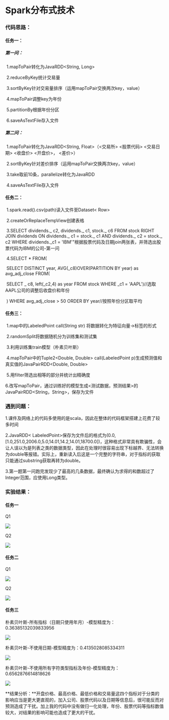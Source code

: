 # Spark分布式技术

### 代码思路：

#### 任务一：

##### 第一问：

​	1.mapToPair转化为JavaRDD<String, Long>

​	2.reduceByKey统计交易量

​	3.sortByKey针对交易量排序（运用mapToPair交换两次key，value）

​	4.mapToPair调整key为年份

​	5.partitionBy根据年份分区

​	6.saveAsTextFile存入文件

##### 第二问：

​	1.mapToPair转化为JavaRDD<String, Float>（<交易所> <股票代码> <交易⽇期> <收盘价> <开盘价>， <差价>）

​	2.sortByKey针对差价排序（运用mapToPair交换两次key，value）

​	3.take取前10条，parallelize转化为JavaRDD

​	4.saveAsTextFile存入文件

#### 任务二：

​	1.spark.read().csv(path)读入文件至Dataset< Row>

​	2.createOrReplaceTempView创建表格

​	3.SELECT dividends._ c2, dividends._ c1, stock._ c6 FROM stock RIGHT JOIN dividends ON dividends._ c1 = stock._ c1 AND dividends._ c2 = stock._ c2 WHERE dividends._c1 = 'IBM'"根据股票代码及日期join两张表，并筛选出股票代码为IBM的公司-第一问

​	4.SELECT * FROM(

​		SELECT DISTINCT year, AVG(_c8)OVER(PARTITION BY year) as avg_adj_close FROM(

​			SELECT _ c8, left(_c2,4) as year FROM stock WHERE _c1 = 'AAPL')//选取AAPL公司的调整后收盘价和年份

​	   ) WHERE avg_adj_close > 50 ORDER BY year//按照年份分区取平均

#### 任务三：

​	1.map中的LabeledPoint call(String str) 将数据转化为特征向量->标签的形式

​	2.randomSplit将数据随机分为训练集和测试集

​	3.利用训练集train模型（朴素贝叶斯）

​	4.mapToPair中的Tuple2<Double, Double> call(LabeledPoint p)生成预测值和真实值的JavaPairRDD<Double, Double>

​	5.用filter筛选出相等的部分并统计出精确度

​	6.改写mapToPair，通过训练好的模型生成<测试数据，预测结果>的JavaPairRDD<String，String>，保存为文件



### 遇到问题：

1.课件及网络上的代码多使用的是scala，因此在整体的代码框架搭建上花费了较多时间

2.JavaRDD< LabeledPoint>保存为文件后的格式为(0.0,[1.0,251.0,2006.0,5.0,14.01,14.2,14.01,18700.0])，这种格式非常具有欺骗性，会让人误以为是列表之类的数据类型，因此在处理时很容易出现下标越界、无法转换为double等报错。实际上，重新读入后这是一个完整的字符串，对于指标的获取只能通过substring获取再转为double。

3.第一题第一问跑完发现少了最高的几条数据，最终确认为求得的和数超过了Integer范围，应使用Long类型。



### 实验结果：

#### 任务一

Q1

<img src="./image/1-1.png">

Q2

<img src="./image/1-2.png">

#### 任务二

Q1

<img src="./image/2-1.png">

Q2

<img src="./image/2-2.png">

#### 任务三

朴素贝叶斯-所有指标（日期只使用年月）-模型精度为：0.36385132039833956

<img src="./image/3-1-1.png">

朴素贝叶斯-不使用日期-模型精度为：0.4135028085334311

<img src="./image/3-1-2.png">

朴素贝叶斯-不使用所有字符类型指标及年份-模型精度为：0.6562876614818626

<img src="./image/3-1-3.png">

**结果分析：**开盘价格、最⾼价格、最低价格和交易量这四个指标对于分类的影响应当是更大更直观的，加入公司、股票代码以及日期等信息后，很可能反而对预测造成了干扰。加上我的代码中没有做归一化处理，年份、股票代码等指标数值较大，对结果的影响可能也造成了更大的干扰。
